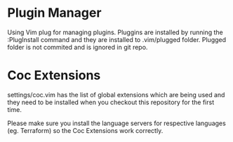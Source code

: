 # Plugin Manager
Using Vim plug for managing plugins. Pluggins are installed by running the :PlugInstall command and they are installed to .vim/plugged folder. Plugged folder is not commited and is ignored in git repo.

# Coc Extensions

settings/coc.vim has the list of global extensions which are being used and they need to
be installed when you checkout this repository for the first time.

Please make sure you install the language servers for respective languages (eg. Terraform)
so the Coc Extensions work correctly.
